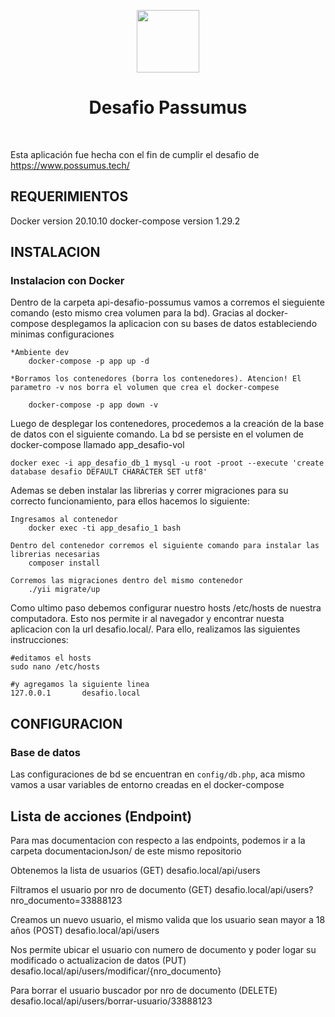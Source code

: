 <p align="center">
    <a href="https://github.com/yiisoft" target="_blank">
        <img src="https://avatars0.githubusercontent.com/u/993323" height="100px">
    </a>
    <h1 align="center">Desafio Passumus</h1>
    <br>
</p>

Esta aplicación fue hecha con el fin de cumplir el desafio de https://www.possumus.tech/


REQUERIMIENTOS
------------

Docker version 20.10.10
docker-compose version 1.29.2



INSTALACION
------------

### Instalacion con Docker

Dentro de la carpeta api-desafio-possumus vamos a corremos el sieguiente comando (esto mismo crea volumen para la bd). Gracias al docker-compose desplegamos la aplicacion con su bases de datos estableciendo minimas configuraciones
		
	*Ambiente dev
		docker-compose -p app up -d 

	*Borramos los contenedores (borra los contenedores). Atencion! El parametro -v nos borra el volumen que crea el docker-compese

		docker-compose -p app down -v

Luego de desplegar los contenedores, procedemos a la creación de la base de datos con el siguiente comando. La bd se persiste en el volumen de docker-compose llamado app_desafio-vol

    docker exec -i app_desafio_db_1 mysql -u root -proot --execute 'create database desafio DEFAULT CHARACTER SET utf8'

Ademas se deben instalar las librerias y correr migraciones para su correcto funcionamiento, para ellos hacemos lo siguiente:

    Ingresamos al contenedor
        docker exec -ti app_desafio_1 bash
    
    Dentro del contenedor corremos el siguiente comando para instalar las librerias necesarias
        composer install

    Corremos las migraciones dentro del mismo contenedor
        ./yii migrate/up

Como ultimo paso debemos configurar nuestro hosts /etc/hosts de nuestra computadora. Esto nos permite ir al navegador y encontrar nuesta aplicacion con la url desafio.local/. Para ello, realizamos las siguientes instrucciones:

    #editamos el hosts
    sudo nano /etc/hosts

    #y agregamos la siguiente linea
    127.0.0.1       desafio.local


    
CONFIGURACION
-------------

### Base de datos
Las configuraciones de bd se encuentran en `config/db.php`, aca mismo vamos a usar variables de entorno creadas en el docker-compose

    
Lista de acciones (Endpoint)
-------------

Para mas documentacion con respecto a las endpoints, podemos ir a la carpeta documentacionJson/ de este mismo repositorio

Obtenemos la lista de usuarios
    (GET) desafio.local/api/users 

Filtramos el usuario por nro de documento
    (GET) desafio.local/api/users?nro_documento=33888123

Creamos un nuevo usuario, el mismo valida que los usuario sean mayor a 18 años
    (POST) desafio.local/api/users 

Nos permite ubicar el usuario con numero de documento y poder logar su modificado o actualizacion de datos
    (PUT) desafio.local/api/users/modificar/{nro_documento} 

Para borrar el usuario buscador por nro de documento
    (DELETE) desafio.local/api/users/borrar-usuario/33888123